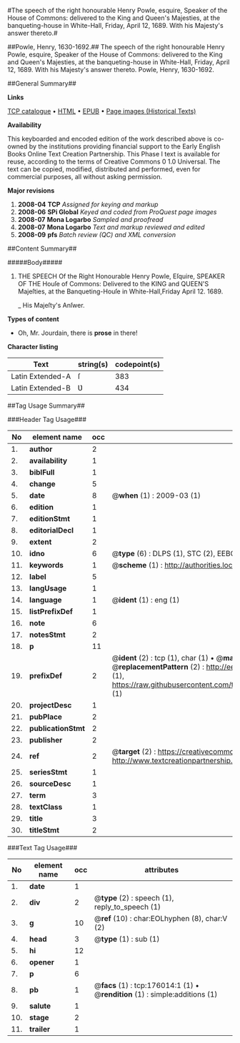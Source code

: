 #The speech of the right honourable Henry Powle, esquire, Speaker of the House of Commons: delivered to the King and Queen's Majesties, at the banqueting-house in White-Hall, Friday, April 12, 1689. With his Majesty's answer thereto.#

##Powle, Henry, 1630-1692.##
The speech of the right honourable Henry Powle, esquire, Speaker of the House of Commons: delivered to the King and Queen's Majesties, at the banqueting-house in White-Hall, Friday, April 12, 1689. With his Majesty's answer thereto.
Powle, Henry, 1630-1692.

##General Summary##

**Links**

[TCP catalogue](http://www.ota.ox.ac.uk/tcp/)  • 
[HTML](http://tei.it.ox.ac.uk/tcp/Texts-HTML/free/B04/B04792.html)  • 
[EPUB](http://tei.it.ox.ac.uk/tcp/Texts-EPUB/free/B04/B04792.epub) • 
[Page images (Historical Texts)](https://data.historicaltexts.jisc.ac.uk/view?pubId=eebo-52614846e&pageId=eebo-52614846e-176014-1)

**Availability**

This keyboarded and encoded edition of the
	       work described above is co-owned by the institutions
	       providing financial support to the Early English Books
	       Online Text Creation Partnership. This Phase I text is
	       available for reuse, according to the terms of Creative
	       Commons 0 1.0 Universal. The text can be copied,
	       modified, distributed and performed, even for
	       commercial purposes, all without asking permission.

**Major revisions**

1. __2008-04__ __TCP__ *Assigned for keying and markup*
1. __2008-06__ __SPi Global__ *Keyed and coded from ProQuest page images*
1. __2008-07__ __Mona Logarbo__ *Sampled and proofread*
1. __2008-07__ __Mona Logarbo__ *Text and markup reviewed and edited*
1. __2008-09__ __pfs__ *Batch review (QC) and XML conversion*

##Content Summary##

#####Body#####

1. THE SPEECH Of the Right Honourable Henry Powle, Eſquire, SPEAKER OF THE Houſe of Commons: Delivered to the KING and QUEEN'S Majeſties, at the Banqueting-Houſe in White-Hall,Friday April 12. 1689.

    _ His Majeſty's Anſwer.

**Types of content**

  * Oh, Mr. Jourdain, there is **prose** in there!

**Character listing**


|Text|string(s)|codepoint(s)|
|---|---|---|
|Latin Extended-A|ſ|383|
|Latin Extended-B|Ʋ|434|

##Tag Usage Summary##

###Header Tag Usage###

|No|element name|occ|attributes|
|---|---|---|---|
|1.|__author__|2||
|2.|__availability__|1||
|3.|__biblFull__|1||
|4.|__change__|5||
|5.|__date__|8| @__when__ (1) : 2009-03 (1)|
|6.|__edition__|1||
|7.|__editionStmt__|1||
|8.|__editorialDecl__|1||
|9.|__extent__|2||
|10.|__idno__|6| @__type__ (6) : DLPS (1), STC (2), EEBO-CITATION (1), OCLC (1), VID (1)|
|11.|__keywords__|1| @__scheme__ (1) : http://authorities.loc.gov/ (1)|
|12.|__label__|5||
|13.|__langUsage__|1||
|14.|__language__|1| @__ident__ (1) : eng (1)|
|15.|__listPrefixDef__|1||
|16.|__note__|6||
|17.|__notesStmt__|2||
|18.|__p__|11||
|19.|__prefixDef__|2| @__ident__ (2) : tcp (1), char (1)  •  @__matchPattern__ (2) : ([0-9\-]+):([0-9IVX]+) (1), (.+) (1)  •  @__replacementPattern__ (2) : http://eebo.chadwyck.com/downloadtiff?vid=$1&page=$2 (1), https://raw.githubusercontent.com/textcreationpartnership/Texts/master/tcpchars.xml#$1 (1)|
|20.|__projectDesc__|1||
|21.|__pubPlace__|2||
|22.|__publicationStmt__|2||
|23.|__publisher__|2||
|24.|__ref__|2| @__target__ (2) : https://creativecommons.org/publicdomain/zero/1.0/ (1), http://www.textcreationpartnership.org/docs/. (1)|
|25.|__seriesStmt__|1||
|26.|__sourceDesc__|1||
|27.|__term__|3||
|28.|__textClass__|1||
|29.|__title__|3||
|30.|__titleStmt__|2||


###Text Tag Usage###

|No|element name|occ|attributes|
|---|---|---|---|
|1.|__date__|1||
|2.|__div__|2| @__type__ (2) : speech (1), reply_to_speech (1)|
|3.|__g__|10| @__ref__ (10) : char:EOLhyphen (8), char:V (2)|
|4.|__head__|3| @__type__ (1) : sub (1)|
|5.|__hi__|12||
|6.|__opener__|1||
|7.|__p__|6||
|8.|__pb__|1| @__facs__ (1) : tcp:176014:1 (1)  •  @__rendition__ (1) : simple:additions (1)|
|9.|__salute__|1||
|10.|__stage__|2||
|11.|__trailer__|1||
